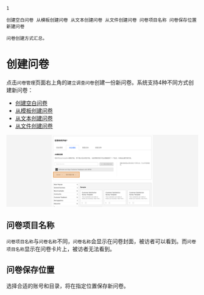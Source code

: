 ```index
1
```
```tag
创建空白问卷 从模板创建问卷 从文本创建问卷 从文件创建问卷 问卷项目名称 问卷保存位置 新建问卷
```
```summary
问卷创建方式汇总。
```
# 创建问卷

点击`问卷管理`页面右上角的`建立调查问卷`创建一份新问卷。系统支持4种不同方式创建新问卷：

+ [创建空白问卷](./01fromBlankSurvey.md)
+ [从模板创建问卷](./02fromTemplate.md)
+ [从文本创建问卷](./03fromDocFile.md)
+ [从文件创建问卷](./04fromSurveyFile.md)

<img src='./assets/projectNameAndFolder.png'>

## 问卷项目名称
`问卷项目名称`与`问卷名称`不同，`问卷名称`会显示在问卷封面，被访者可以看到。而`问卷项目名称`显示在问卷卡片上，被访者无法看到。

## 问卷保存位置
选择合适的账号和目录，将在指定位置保存新问卷。
